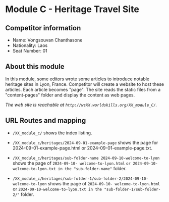 # Module C - Heritage Travel Site

## Competitor information

- Name: Vongsouvan Chanthasone
- Nationality: Laos
- Seat Number: 01

## About this module

In this module, some editors wrote some articles to introduce notable heritage sites in Lyon, France. Competitor will create a website to host these articles. Each article becomes "page". The site reads the static files from a "content-pages" folder and display the content as web pages.

_The web site is reachable at `http://wsXX.worldskills.org/XX_module_C/`._

## URL Routes and mapping

- `/XX_module_c/` shows the index listing.

- `/XX_module_c/heritages/2024-09-01-example-page` shows the page for 2024-09-01-example-page.html or 2024-09-01-example-page.txt.

- `/XX_module_c/heritages/sub-folder-name 2024-09-10-welcome-to-lyon` shows the page of `2024-09-10-
welcome-to-lyon.html` `or 2024-09-10-welcome-to-lyon.txt in the "sub-folder-name"` folder.

- `/XX_module_c/heritages/sub-folder-1/sub-folder-2/2024-09-10-welcome-to-lyon` shows the page of `2024-09-10-
welcome-to-lyon.html` or `2024-09-10-welcome-to-lyon.txt in the "sub-folder-1/sub-folder-2/"` folder.
